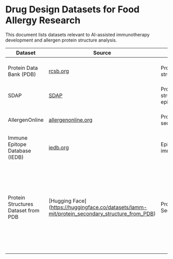 # Drug Design Datasets for Food Allergy Research

This document lists datasets relevant to AI-assisted immunotherapy development and allergen protein structure analysis.

| Dataset | Source | Type | Notes | Access |
|---------|--------|------|-------|--------|
| Protein Data Bank (PDB) | [rcsb.org](https://www.rcsb.org) | Protein 3D structures | Structural modeling for allergenic proteins | Open |
| SDAP | [SDAP](http://fermi.utmb.edu/SDAP/) | Protein/allergen structures & epitopes | Key allergy-specific dataset | Open |
| AllergenOnline | [allergenonline.org](http://www.allergenonline.org/) | Protein allergen sequences | Useful for allergen cross-reactivity analysis | Open |
| Immune Epitope Database (IEDB) | [iedb.org](https://www.iedb.org) | Epitope & immunogenicity | Supports AI in immunotherapy design | Open |
| Protein Structures Dataset from PDB | [Hugging Face] (https://huggingface.co/datasets/lamm-mit/protein_secondary_structure_from_PDB) | Protein Sequences | 125,955 sequences with secondary structure annotations (α-helix, β-sheet); useful for AI models predicting protein folding and designing hypoallergenic proteins; format: Parquet | Open   |


